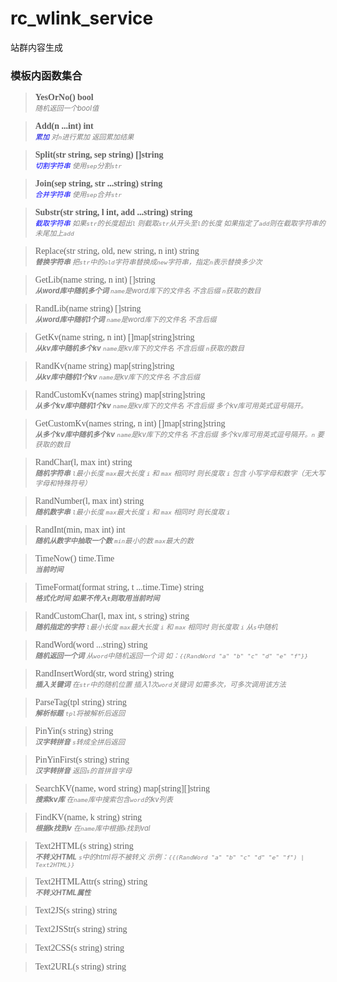 # rc_wlink_service
站群内容生成

### 模板内函数集合

> <span style="font-family: serif;"><b>YesOrNo() bool</b></span><br/>
> <i style="color:gray; font-size: 80%">随机返回一个bool值</i>

> <span style="font-family: serif;"><b>Add(n ...int) int</b></span><br/>
> <i style="color:gray; font-size: 80%"><font color="#0000dd">累加</font> 对`n`进行累加 返回累加结果</i>

> <span style="font-family: serif;"><b>Split(str string, sep string) []string</b></span><br/>
> <i style="color:gray; font-size: 80%"><span style="color:blue">切割字符串</span> 使用`sep`分割`str`</i>

> <span style="font-family: serif;"><b>Join(sep string, str ...string) string</b></span><br/>
> <i style="color:gray; font-size: 80%"><span style="color:blue">合并字符串</span> 使用`sep`合并`str`</i>

> <span style="font-family: serif;"><b>Substr(str string, l int, add ...string) string</b></span><br/>
> <i style="color:gray; font-size: 80%"><span style="color:blue">截取字符串</span> 如果`str`的长度超出`l` 则截取`str`从开头至`l`的长度 如果指定了`add`则在截取字符串的未尾加上`add`</i>

> <span style="font-family: serif;">Replace(str string, old, new string, n int) string</span><br/>
> <i style="color:gray; font-size: 80%"><b>替换字符串</b> 把`str`中的`old`字符串替换成`new`字符串，指定`n`表示替换多少次</i>

> <span style="font-family: serif;">GetLib(name string, n int) []string</span><br/>
> <i style="color:gray; font-size: 80%"><b>从word库中随机多个词</b> `name`是word库下的文件名 不含后缀 `n`获取的数目</i>

> <span style="font-family: serif;">RandLib(name string) []string</span><br/>
> <i style="color:gray; font-size: 80%"><b>从word库中随机1个词</b> `name`是word库下的文件名 不含后缀</i>

> <span style="font-family: serif;">GetKv(name string, n int) []map[string]string</span><br/>
> <i style="color:gray; font-size: 80%"><b>从kv库中随机多个kv</b> `name`是kv库下的文件名 不含后缀 `n`获取的数目</i>

> <span style="font-family: serif;">RandKv(name string) map[string]string</span><br/>
> <i style="color:gray; font-size: 80%"><b>从kv库中随机1个kv</b> `name`是kv库下的文件名 不含后缀</i>

> <span style="font-family: serif;">RandCustomKv(names string) map[string]string</span><br/>
> <i style="color:gray; font-size: 80%"><b>从多个kv库中随机1个kv</b> `name`是kv库下的文件名 不含后缀 多个kv库可用英式逗号隔开。</i>

> <span style="font-family: serif;">GetCustomKv(names string, n int) []map[string]string</span><br/>
> <i style="color:gray; font-size: 80%"><b>从多个kv库中随机多个kv</b> `name`是kv库下的文件名 不含后缀 多个kv库可用英式逗号隔开。`n` 要获取的数目</i>

> <span style="font-family: serif;">RandChar(l, max int) string</span><br/>
> <i style="color:gray; font-size: 80%"><b>随机字符串</b> `l`最小长度 `max`最大长度 `i` 和 `max` 相同时 则长度取 `i` 包含 小写字母和数字（无大写字母和特殊符号）</i>

> <span style="font-family: serif;">RandNumber(l, max int) string</span><br/>
> <i style="color:gray; font-size: 80%"><b>随机数字串</b> `l`最小长度 `max`最大长度 `i` 和 `max` 相同时 则长度取 `i`</i>

> <span style="font-family: serif;">RandInt(min, max int) int</span><br/>
> <i style="color:gray; font-size: 80%"><b>随机从数字中抽取一个数</b> `min`最小的数 `max`最大的数</i>

> <span style="font-family: serif;">TimeNow() time.Time</span><br/>
> <i style="color:gray; font-size: 80%"><b>当前时间</b></i>

> <span style="font-family: serif;">TimeFormat(format string, t ...time.Time) string</span><br/>
> <i style="color:gray; font-size: 80%"><b>格式化时间 如果不传入`t`则取用当前时间</b></i>

> <span style="font-family: serif;">RandCustomChar(l, max int, s string) string</span><br/>
> <i style="color:gray; font-size: 80%"><b>随机指定的字符</b> `l`最小长度 `max`最大长度 `i` 和 `max` 相同时 则长度取 `i` 从`s`中随机</i>

> <span style="font-family: serif;">RandWord(word ...string) string</span><br/>
> <i style="color:gray; font-size: 80%"><b>随机返回一个词</b> 从`word`中随机返回一个词 如：`{{RandWord "a" "b" "c" "d" "e" "f"}}`</i>

> <span style="font-family: serif;">RandInsertWord(str, word string) string</span><br/>
> <i style="color:gray; font-size: 80%"><b>插入关键词</b> 在`str`中的随机位置 插入1次`word`关键词 如需多次，可多次调用该方法</i>

> <span style="font-family: serif;">ParseTag(tpl string) string</span><br/>
> <i style="color:gray; font-size: 80%"><b>解析标题</b> `tpl`将被解析后返回</i>

> <span style="font-family: serif;">PinYin(s string) string</span><br/>
> <i style="color:gray; font-size: 80%"><b>汉字转拼音</b> `s`转成全拼后返回</i>

> <span style="font-family: serif;">PinYinFirst(s string) string</span><br/>
> <i style="color:gray; font-size: 80%"><b>汉字转拼音</b> 返回`s`的首拼音字母</i>

> <span style="font-family: serif;">SearchKV(name, word string) map[string][]string</span><br/>
> <i style="color:gray; font-size: 80%"><b>搜索kv库</b> 在`name`库中搜索包含`word`的kv列表</i>

> <span style="font-family: serif;">FindKV(name, k string) string</span><br/>
> <i style="color:gray; font-size: 80%"><b>根据k找到v</b> 在`name`库中根据`k`找到val</i>

> <span style="font-family: serif;">Text2HTML(s string) string</span><br/>
> <i style="color:gray; font-size: 80%"><b>不转义HTML</b> `s`中的html将不被转义 示例：`{{(RandWord "a" "b" "c" "d" "e" "f") | Text2HTML}}`</i>

> <span style="font-family: serif;">Text2HTMLAttr(s string) string</span><br/>
> <i style="color:gray; font-size: 80%"><b>不转义HTML属性</b></i>

> <span style="font-family: serif;">Text2JS(s string) string</span><br/>
> <i style="color:gray; font-size: 80%"></i>

> <span style="font-family: serif;">Text2JSStr(s string) string</span><br/>
> <i style="color:gray; font-size: 80%"></i>

> <span style="font-family: serif;">Text2CSS(s string) string</span><br/>
> <i style="color:gray; font-size: 80%"></i>

> <span style="font-family: serif;">Text2URL(s string) string</span><br/>
> <i style="color:gray; font-size: 80%"></i>